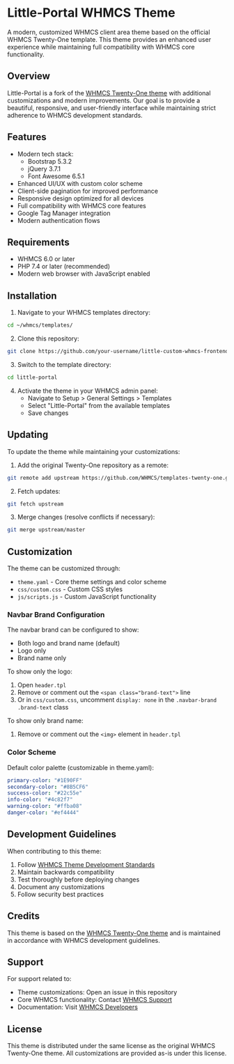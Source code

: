 # Little-Portal WHMCS Theme

A modern, customized WHMCS client area theme based on the official WHMCS Twenty-One template. This theme provides an enhanced user experience while maintaining full compatibility with WHMCS core functionality.

## Overview

Little-Portal is a fork of the [WHMCS Twenty-One theme](https://github.com/WHMCS/templates-twenty-one) with additional customizations and modern improvements. Our goal is to provide a beautiful, responsive, and user-friendly interface while maintaining strict adherence to WHMCS development standards.

## Features

- Modern tech stack:
  - Bootstrap 5.3.2
  - jQuery 3.7.1
  - Font Awesome 6.5.1
- Enhanced UI/UX with custom color scheme
- Client-side pagination for improved performance
- Responsive design optimized for all devices
- Full compatibility with WHMCS core features
- Google Tag Manager integration
- Modern authentication flows

## Requirements

- WHMCS 6.0 or later
- PHP 7.4 or later (recommended)
- Modern web browser with JavaScript enabled

## Installation

1. Navigate to your WHMCS templates directory:
```bash
cd ~/whmcs/templates/
```

2. Clone this repository:
```bash
git clone https://github.com/your-username/little-custom-whmcs-frontend.git little-portal
```

3. Switch to the template directory:
```bash
cd little-portal
```

4. Activate the theme in your WHMCS admin panel:
   - Navigate to Setup > General Settings > Templates
   - Select "Little-Portal" from the available templates
   - Save changes

## Updating

To update the theme while maintaining your customizations:

1. Add the original Twenty-One repository as a remote:
```bash
git remote add upstream https://github.com/WHMCS/templates-twenty-one.git
```

2. Fetch updates:
```bash
git fetch upstream
```

3. Merge changes (resolve conflicts if necessary):
```bash
git merge upstream/master
```

## Customization

The theme can be customized through:

- `theme.yaml` - Core theme settings and color scheme
- `css/custom.css` - Custom CSS styles
- `js/scripts.js` - Custom JavaScript functionality

### Navbar Brand Configuration

The navbar brand can be configured to show:
- Both logo and brand name (default)
- Logo only
- Brand name only

To show only the logo:
1. Open `header.tpl`
2. Remove or comment out the `<span class="brand-text">` line
3. Or in `css/custom.css`, uncomment `display: none` in the `.navbar-brand .brand-text` class

To show only brand name:
1. Remove or comment out the `<img>` element in `header.tpl`

### Color Scheme

Default color palette (customizable in theme.yaml):
```yaml
primary-color: "#1E90FF"
secondary-color: "#8B5CF6"
success-color: "#22c55e"
info-color: "#4c82f7"
warning-color: "#ffba08"
danger-color: "#ef4444"
```

## Development Guidelines

When contributing to this theme:

1. Follow [WHMCS Theme Development Standards](https://developers.whmcs.com/themes/)
2. Maintain backwards compatibility
3. Test thoroughly before deploying changes
4. Document any customizations
5. Follow security best practices

## Credits

This theme is based on the [WHMCS Twenty-One theme](https://github.com/WHMCS/templates-twenty-one) and is maintained in accordance with WHMCS development guidelines.

## Support

For support related to:
- Theme customizations: Open an issue in this repository
- Core WHMCS functionality: Contact [WHMCS Support](https://www.whmcs.com/support)
- Documentation: Visit [WHMCS Developers](https://developers.whmcs.com/themes/)

## License

This theme is distributed under the same license as the original WHMCS Twenty-One theme. All customizations are provided as-is under this license.
